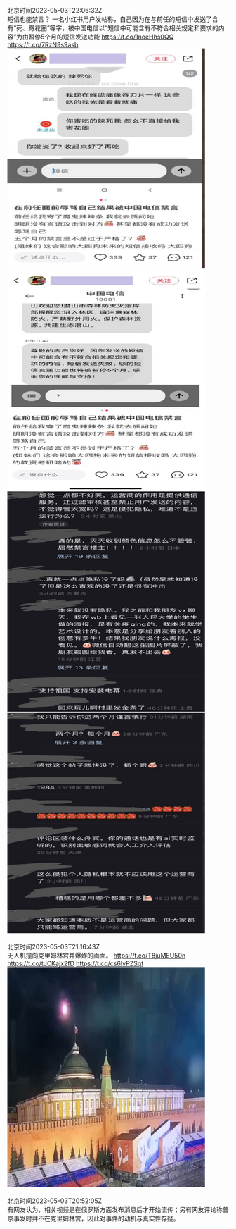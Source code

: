 北京时间2023-05-03T22:06:32Z<br>短信也能禁言？
一名小红书用户发帖称，自己因为在与前任的短信中发送了含有“死、寄花圈”等字，被中国电信以“短信中可能含有不符合相关规定和要求的内容”为由暂停5个月的短信发送功能 https://t.co/1noeHhs0QQ https://t.co/7RzN9s9asb<br><img src='/temp/image/2023/u-Month-5/1653762972081090562_0.jpg' width='450' height='500'><img src='/temp/image/2023/u-Month-5/1653762972081090562_1.jpg' width='450' height='500'><img src='/temp/image/2023/u-Month-5/1653762972081090562_2.jpg' width='450' height='500'><img src='/temp/image/2023/u-Month-5/1653762972081090562_3.jpg' width='450' height='500'><br><br>北京时间2023-05-03T21:16:43Z<br>无人机撞向克里姆林宫并爆炸的画面。
https://t.co/T8juMEU50n https://t.co/tJCKajx2fD https://t.co/cs6IvPZSqt<br><img src='/temp/image/2023/u-Month-5/1653750434614460418_0.jpg' width='450' height='500'><br><br>北京时间2023-05-03T20:52:05Z<br>有网友认为，相关视频是在俄罗斯方面发布消息后才开始流传；另有网友评论称普京事发时并不在克里姆林宫，因此对事件的动机与真实性存疑。<br><br><br>